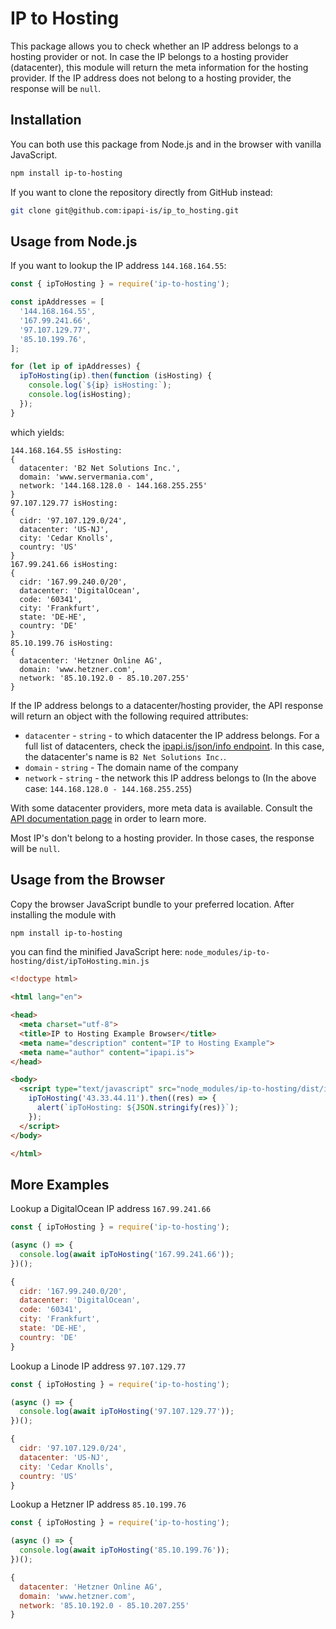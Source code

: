 # IP to Hosting

This package allows you to check whether an IP address belongs to a hosting provider or not. In case the IP belongs to a hosting provider (datacenter), this module will return the meta information for the hosting provider. If the IP address does not belong to a hosting provider, the response will be `null`.

## Installation

You can both use this package from Node.js and in the browser with vanilla JavaScript.

```bash
npm install ip-to-hosting
```

If you want to clone the repository directly from GitHub instead:

```bash
git clone git@github.com:ipapi-is/ip_to_hosting.git
```

## Usage from Node.js

If you want to lookup the IP address `144.168.164.55`:

```JavaScript
const { ipToHosting } = require('ip-to-hosting');

const ipAddresses = [
  '144.168.164.55',
  '167.99.241.66',
  '97.107.129.77',
  '85.10.199.76',
];

for (let ip of ipAddresses) {
  ipToHosting(ip).then(function (isHosting) {
    console.log(`${ip} isHosting:`);
    console.log(isHosting);
  });
}
```

which yields:

```text
144.168.164.55 isHosting:
{
  datacenter: 'B2 Net Solutions Inc.',
  domain: 'www.servermania.com',
  network: '144.168.128.0 - 144.168.255.255'
}
97.107.129.77 isHosting:
{
  cidr: '97.107.129.0/24',
  datacenter: 'US-NJ',
  city: 'Cedar Knolls',
  country: 'US'
}
167.99.241.66 isHosting:
{
  cidr: '167.99.240.0/20',
  datacenter: 'DigitalOcean',
  code: '60341',
  city: 'Frankfurt',
  state: 'DE-HE',
  country: 'DE'
}
85.10.199.76 isHosting:
{
  datacenter: 'Hetzner Online AG',
  domain: 'www.hetzner.com',
  network: '85.10.192.0 - 85.10.207.255'
}
```

If the IP address belongs to a datacenter/hosting provider, the API response will return an object with the following required attributes:

- `datacenter` - `string` - to which datacenter the IP address belongs. For a full list of datacenters, check the [ipapi.is/json/info endpoint](https://ipapi.is/json/info). In this case, the datacenter's name is `B2 Net Solutions Inc.`.
- `domain` - `string` - The domain name of the company
- `network` - `string` - the network this IP address belongs to (In the above case: `144.168.128.0 - 144.168.255.255`)

With some datacenter providers, more meta data is available. Consult the [API documentation page](https://ipapi.is/developers.html) in order to learn more.

Most IP's don't belong to a hosting provider. In those cases, the response will be `null`.

## Usage from the Browser

Copy the browser JavaScript bundle to your preferred location. After installing the module with

```bash
npm install ip-to-hosting
```

you can find the minified JavaScript here: `node_modules/ip-to-hosting/dist/ipToHosting.min.js`

```html
<!doctype html>

<html lang="en">

<head>
  <meta charset="utf-8">
  <title>IP to Hosting Example Browser</title>
  <meta name="description" content="IP to Hosting Example">
  <meta name="author" content="ipapi.is">
</head>

<body>
  <script type="text/javascript" src="node_modules/ip-to-hosting/dist/ipToHosting.min.js">
    ipToHosting('43.33.44.11').then((res) => {
      alert(`ipToHosting: ${JSON.stringify(res)}`);
    });
  </script>
</body>

</html>
```

## More Examples

Lookup a DigitalOcean IP address `167.99.241.66`

```JavaScript
const { ipToHosting } = require('ip-to-hosting');

(async () => {
  console.log(await ipToHosting('167.99.241.66'));
})();
```

```JavaScript
{
  cidr: '167.99.240.0/20',
  datacenter: 'DigitalOcean',
  code: '60341',
  city: 'Frankfurt',
  state: 'DE-HE',
  country: 'DE'
}
```

Lookup a Linode IP address `97.107.129.77`

```JavaScript
const { ipToHosting } = require('ip-to-hosting');

(async () => {
  console.log(await ipToHosting('97.107.129.77'));
})();
```

```JavaScript
{
  cidr: '97.107.129.0/24',
  datacenter: 'US-NJ',
  city: 'Cedar Knolls',
  country: 'US'
}
```

Lookup a Hetzner IP address `85.10.199.76`

```JavaScript
const { ipToHosting } = require('ip-to-hosting');

(async () => {
  console.log(await ipToHosting('85.10.199.76'));
})();
```

```JavaScript
{
  datacenter: 'Hetzner Online AG',
  domain: 'www.hetzner.com',
  network: '85.10.192.0 - 85.10.207.255'
}
```
